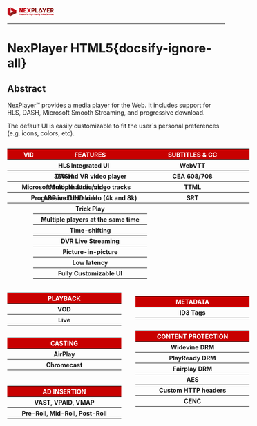 <a id="introduction-top"> </a>


<img text-align="center" src="./_images/logo4.png" alt="logo of docsify-awesome repository" >

***

# NexPlayer HTML5{docsify-ignore-all}

## Abstract
NexPlayer™ provides a media player for the Web. It includes support for HLS, DASH, Microsoft Smooth Streaming, and progressive download.

The default UI is easily customizable to fit the user´s personal preferences (e.g. icons, colors, etc).

<style> .titles{color: #ffffff; width: 250px;}.table{position: absolute; }  .tableFeatures{left: 18rem} .tablePlayback{top: 44.5rem} .tableCasting{top: 51rem} .tableAds{top: 58rem} .tableSubs{left: 37.5em} .tableMetadata{left: 37.5em; top: 45rem;} .tableDRM{left: 37.5em; top: 50rem;} </style>


<table class="table table-sm">
 
  <tbody>
    <tr>
      <th class="titles" bgcolor="#C80000" scope="row">VIDEO DELIVERY FORMATS </th>      
    </tr>
    <tr>
      <th  scope="row">HLS </th>      
    </tr>
    <tr>
      <th  scope="row">DASH </th>      
    </tr>
    <tr>
      <th scope="row">Microsoft Smooth Streaming </th>      
    </tr>
    <tr>
      <th scope="row">Progressive Download </th>      
    </tr>
  </tbody>

  <table class="table tableFeatures">
 
  <tbody >
    <tr>
      <th colspan="3" class="titles" bgcolor="#C80000" scope="row">FEATURES</th>      
    </tr>
    <tr>
        <th>Integrated UI</th>
    </tr>
    <tr>
        <th>360 and VR video player</th>
    </tr>
    <tr>
        <th> Multiple audio/video tracks</th>
    </tr>
    <tr>
        <th>ABR and UHD video (4k and 8k)</th>
    </tr>
    <tr>
        <th>Trick Play</th>
    </tr>
    <tr>
        <th>Multiple players at the same time</th>
    </tr>
    <tr>
        <th>Time-shifting</th>
    </tr>
    <tr>
        <th>DVR Live Streaming</th>
    </tr>
    <tr>
        <th>Picture-in-picture</th>
    </tr>
    <tr>
        <th>Low latency</th>
    </tr>
    <tr>
        <th>Fully Customizable UI</th>
    </tr>
  </tbody>
  
</table>

</table>

<table class="table table-sm tablePlayback" >
 
  <tbody >
    <tr>
      <th colspan="3"  class="titles" bgcolor="##C80000" scope="row">PLAYBACK</th>      
    </tr>
    <tr>
        <th>VOD</th>
    </tr>
    <tr>
        <th>Live</th>
    </tr>
  </tbody>
  
</table>
<table class="table tableCasting">
 
  <tbody >
    <tr>
      <th colspan="3" bgcolor="##C80000"  class="titles" scope="column">CASTING</th>      
    </tr>
    <tr>
        <th>AirPlay</th>
    </tr>
    <tr>
        <th>Chromecast</th>
    </tr>
  </tbody>
  
</table>

<table class="table tableAds">
 
  <tbody >
    <tr>
      <th colspan="3" bgcolor="##C80000"  class="titles" scope="column">AD INSERTION</th>      
    </tr>
    <tr>
        <th>VAST, VPAID, VMAP</th>
    </tr>
    <tr>
        <th>Pre-Roll, Mid-Roll, Post-Roll</th>
    </tr>
  </tbody>
  
</table>

<table class="table table-sm tableSubs" >
 
  <tbody >
    <tr>
      <th colspan="3"  class="titles" bgcolor="##C80000" scope="row">SUBTITLES & CC</th>      
    </tr>
    <tr>
        <th>WebVTT</th>
    </tr>
    <tr>
        <th>CEA 608/708</th>
    </tr>
      <tr>
        <th>TTML</th>
    </tr>
      <tr>
        <th>SRT</th>
    </tr>
  </tbody>
  
</table>

<table class="table table-sm tableMetadata" >
 
  <tbody >
    <tr>
      <th colspan="3"  class="titles" bgcolor="##C80000" scope="row">METADATA</th>      
    </tr>
    <tr>
        <th>ID3 Tags</th>
    </tr>    
  </tbody>
  
</table>
<table class="table table-sm tableDRM" >
 
  <tbody >
    <tr>
      <th colspan="3"  class="titles" bgcolor="##C80000" scope="row">CONTENT PROTECTION</th>      
    </tr>
    <tr>
        <th>Widevine DRM</th>
    </tr>
    <tr>
        <th>PlayReady DRM</th>
    </tr>
      <tr>
        <th>Fairplay DRM</th>
    </tr>
      <tr>
        <th>AES</th>
    </tr>
       <tr>
        <th>Custom HTTP headers</th>
    </tr>
     <tr>
        <th>CENC</th>
    </tr>
  </tbody>
  
</table>
<pre style="background-color: #f8f8f800">



















</pre>






























